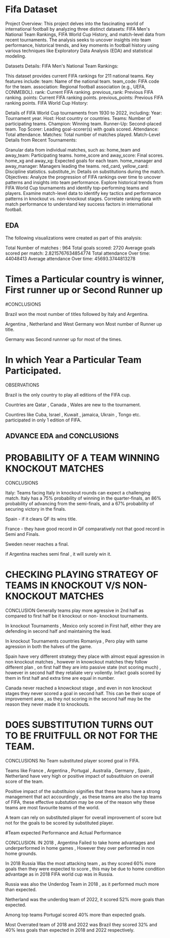 # Fifa Dataset

Project Overview:
This project delves into the fascinating world of international football by analyzing three distinct datasets: FIFA Men's National Team Rankings, FIFA World Cup History, and match-level data from recent tournaments. The analysis seeks to uncover insights into team performance, historical trends, and key moments in football history using various techniques like Exploratory Data Analysis (EDA) and statistical modeling.

Datasets Details:
FIFA Men's National Team Rankings:

This dataset provides current FIFA rankings for 211 national teams.
Key features include:
team: Name of the national team.
team_code: FIFA code for the team.
association: Regional football association (e.g., UEFA, CONMEBOL).
rank: Current FIFA ranking.
previous_rank: Previous FIFA ranking.
points: Current FIFA ranking points.
previous_points: Previous FIFA ranking points.
FIFA World Cup History:

Details of FIFA World Cup tournaments from 1930 to 2022, including:
Year: Tournament year.
Host: Host country or countries.
Teams: Number of participating teams.
Champion: Winning team.
Runner-Up: Second-placed team.
Top Scorer: Leading goal-scorer(s) with goals scored.
Attendance: Total attendance.
Matches: Total number of matches played.
Match-Level Details from Recent Tournaments:

Granular data from individual matches, such as:
home_team and away_team: Participating teams.
home_score and away_score: Final scores.
home_xg and away_xg: Expected goals for each team.
home_manager and away_manager: Managers leading the teams.
red_card, yellow_card: Discipline statistics.
substitute_in: Details on substitutions during the match.
Objectives:
Analyze the progression of FIFA rankings over time to uncover patterns and insights into team performance.
Explore historical trends from FIFA World Cup tournaments and identify top-performing teams and players.
Examine match-level data to identify key tactics and performance patterns in knockout vs. non-knockout stages.
Correlate ranking data with match performance to understand key success factors in international football.

## EDA

The following visualizations were created as part of this analysis:

Total Number of matches : 964
Total goals scored: 2720
Average goals scored per match: 2.8215767634854774
Total attendance Over time: 44048413
Average attendance Over time: 45693.3744813278

# Times a Particular country is winner, First runner up or  Second Runner up




#CONCLUSIONS

Brazil won the most number of titles followed by Italy and Argentina.

Argentina , Netherland and West Germany won Most number of Runner up title.

Germany was Second runnner up for most of the times.


# In which Year a Particular Team Participated.




OBSERVATIONS

Brazil is the only country to play all editions of the FIFA cup.

Countries are Qatar , Canada , Wales are new to the tournament.

Countires like Cuba, Israel , Kuwait , jamaica, Ukrain , Tongo etc. participated in only 1 edition of FIFA.


## ADVANCE EDA and CONCLUSIONS


# PROBABILITY OF A TEAM WINNING KNOCKOUT MATCHES

CONCLUSIONS

Italy: Teams facing Italy in knockout rounds can expect a challenging match. Italy has a 75% probability of winning in the quarter-finals, an 86% probability of advancing from the semi-finals, and a 67% probability of securing victory in the finals.

Spain - if it clears QF its wins title.

France - they have good record in QF comparatively not that good record in Semi and Finals.

Sweden never reaches a final.

if Argentina reaches semi final , it will surely win it.

# CHECKING PLAYING STRATEGY OF TEAMS IN KNOCKOUT V/S NON-KNOCKOUT MATCHES

CONCLUSION
Generally teams play more agressive in 2nd half as compared to first half be it knockout or non- knockout tournaments.

In knockout Tournaments , Mexico only scored in First half, either they are defending in second half and maintaining the lead.

In knockout Tournaments countries Romaniya , Pero play with same agression in both the halves of the game.

Spain have very different strategy they place with almost equal agression in non knockout matches , however in knowckout matches they follow different plan , on first half they are into passive state (not scoring much) , however in second half they retaliate very voilently. Infact goals scored by them in first half and extra time are equal in number.

Canada never reached a knowckout stage , and even in non knockout stages they never scored a goal in second half. This can be their scope of improvement area , as they not scoring in the second half may be the reason they never made it to knockouts.

# DOES SUBSTITUTION TURNS OUT TO BE FRUITFULL  OR NOT FOR THE TEAM.

CONCLUSIONS
No Team substituted player scored goal in FIFA.

Teams like France , Argentina , Portugal , Australia , Germany , Spain , Netherland have very high or positive impact of subsutituion on overall score of the team.

Positive impact of the substituion signifies that these teams have a strong management that act accourdingly , as these teams are also the top teams of FIFA, these effective substution may be one of the reason why these teams are most favourite teams of the world.

A team can rely on substituted player for overall improvement of score but not for the goals to be scored by substituted player.

#Team expected Performance and Actual Performance

CONCLUSION.
IN 2018 , Argentina Failed to take home advantages and underperformed in home games , However they over performed in non home grounds.

In 2018 Russia Was the most attacking team , as they scored 60% more goals then they were expected to score , this may be due to home condition advantage as in 2018 FIFA world cup was in Russia.

Russia was also the Underdog Team in 2018 , as it performed much more than expected.

Netherland was the underdog team of 2022, it scored 52% more goals than expected.

Among top teams Portugal scored 40% more than expected goals.

Most Overrated team of 2018 and 2022 was Brazil they scored 32% and 40% less goals than expected in 2018 and 2022 respectively.




